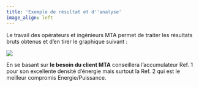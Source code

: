 ```yaml
---
title: 'Exemple de résultat et d''analyse'
image_align: left
---
```


Le travail des opérateurs et ingénieurs MTA permet de traiter les résultats bruts obtenus et d’en tirer le graphique suivant :

![](https://place.cat/c/300/200)

En se basant sur **le besoin du client MTA** conseillera l’accumulateur Ref. 1 pour son excellente densité d’énergie mais surtout la Ref. 2 qui est le meilleur compromis Energie/Puissance.
